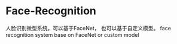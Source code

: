 # Face-Recognition
人脸识别微型系统，可以基于FaceNet， 也可以基于自定义模型。 face recognition system base on FaceNet or custom model
